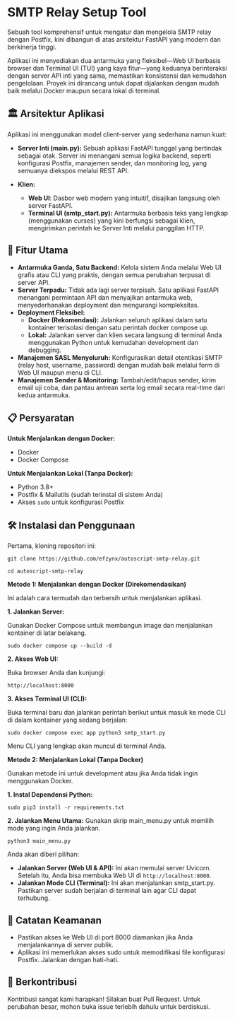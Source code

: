 # SMTP Relay Setup Tool

Sebuah tool komprehensif untuk mengatur dan mengelola SMTP relay dengan Postfix, kini dibangun di atas arsitektur FastAPI yang modern dan berkinerja tinggi.

  

Aplikasi ini menyediakan dua antarmuka yang fleksibel—Web UI berbasis browser dan Terminal UI (TUI) yang kaya fitur—yang keduanya berinteraksi dengan server API inti yang sama, memastikan konsistensi dan kemudahan pengelolaan. Proyek ini dirancang untuk dapat dijalankan dengan mudah baik melalui Docker maupun secara lokal di terminal.

  

## 🏛️ Arsitektur Aplikasi

Aplikasi ini menggunakan model client-server yang sederhana namun kuat:

 - **Server Inti (main.py):** Sebuah aplikasi FastAPI tunggal yang bertindak
   sebagai otak. Server ini menangani semua logika backend, seperti
   konfigurasi Postfix, manajemen sender, dan monitoring log, yang
   semuanya diekspos melalui REST API.
   
 - **Klien:**
	 - **Web UI**: Dasbor web modern yang intuitif, disajikan langsung oleh server FastAPI.
	 - **Terminal UI (smtp_start.py):** Antarmuka berbasis teks yang lengkap (menggunakan curses) yang kini berfungsi sebagai klien, mengirimkan perintah ke Server Inti melalui panggilan HTTP.

  

## 🚀 Fitur Utama

 - **Antarmuka Ganda, Satu Backend:** Kelola sistem Anda melalui Web UI
   grafis atau CLI yang praktis, dengan semua perubahan terpusat di
   server API.
 - **Server Terpadu:** Tidak ada lagi server terpisah. Satu aplikasi FastAPI
   menangani permintaan API dan menyajikan antarmuka web,
   menyederhanakan deployment dan mengurangi kompleksitas.
 - **Deployment Fleksibel:**
	 - **Docker (Rekomendasi):** Jalankan seluruh aplikasi dalam satu kontainer terisolasi dengan satu perintah docker compose up.
	 - **Lokal:** Jalankan server dan klien secara langsung di terminal Anda menggunakan Python untuk kemudahan development dan debugging.
 - **Manajemen SASL Menyeluruh:** Konfigurasikan detail otentikasi SMTP
   (relay host, username, password) dengan mudah baik melalui form di
   Web UI maupun menu di CLI.
 - **Manajemen Sender & Monitoring:** Tambah/edit/hapus sender, kirim email
   uji coba, dan pantau antrean serta log email secara real-time dari
   kedua antarmuka.

  

## 📋 Persyaratan

**Untuk Menjalankan dengan Docker:**
 - Docker
 - Docker Compose

**Untuk Menjalankan Lokal (Tanpa Docker):**

 - Python 3.8+
 - Postfix & Mailutils (sudah terinstal di sistem Anda)
 - Akses `sudo` untuk konfigurasi Postfix

  

## 🛠️ Instalasi dan Penggunaan

Pertama, kloning repositori ini:

    git clone https://github.com/efzynx/autoscript-smtp-relay.git
    
    cd autoscript-smtp-relay

**Metode 1: Menjalankan dengan Docker (Direkomendasikan)**

Ini adalah cara termudah dan terbersih untuk menjalankan aplikasi.

**1. Jalankan Server:**

Gunakan Docker Compose untuk membangun image dan menjalankan kontainer di latar belakang.

    sudo docker compose up --build -d

**2. Akses Web UI:**

Buka browser Anda dan kunjungi:

    http://localhost:8000

**3. Akses Terminal UI (CLI):**

Buka terminal baru dan jalankan perintah berikut untuk masuk ke mode CLI di dalam kontainer yang sedang berjalan:

    sudo docker compose exec app python3 smtp_start.py

Menu CLI yang lengkap akan muncul di terminal Anda.

**Metode 2: Menjalankan Lokal (Tanpa Docker)**

Gunakan metode ini untuk development atau jika Anda tidak ingin menggunakan Docker.

**1. Instal Dependensi Python:**

    sudo pip3 install -r requirements.txt

**2. Jalankan Menu Utama:**
Gunakan skrip main_menu.py untuk memilih mode yang ingin Anda jalankan.

    python3 main_menu.py

Anda akan diberi pilihan:

 - **Jalankan Server (Web UI & API):** Ini akan memulai server Uvicorn. Setelah itu, Anda bisa membuka Web UI di `http://localhost:8000`.
 - **Jalankan Mode CLI (Terminal):** Ini akan menjalankan smtp_start.py. Pastikan server sudah berjalan di terminal lain agar CLI dapat
   terhubung.

  

## 🔐 Catatan Keamanan

 - Pastikan akses ke Web UI di port 8000 diamankan jika Anda
   menjalankannya di server publik.
 - Aplikasi ini memerlukan akses sudo untuk memodifikasi file
   konfigurasi Postfix. Jalankan dengan hati-hati.

## 🤝 Berkontribusi

Kontribusi sangat kami harapkan! Silakan buat Pull Request. Untuk perubahan besar, mohon buka issue terlebih dahulu untuk berdiskusi.

